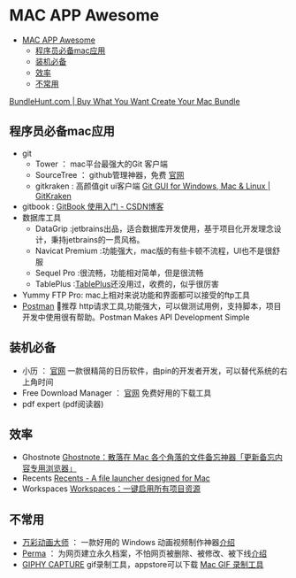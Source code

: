 # MAC APP Awesome

- [MAC APP Awesome](#mac-app-awesome)
  - [程序员必备mac应用](#程序员必备mac应用)
  - [装机必备](#装机必备)
  - [效率](#效率)
  - [不常用](#不常用)

[BundleHunt.com | Buy What You Want Create Your Mac Bundle](https://bundlehunt.com/)

## 程序员必备mac应用

- git
  - Tower ： mac平台最强大的Git 客户端
  - SourceTree ： github管理神器，免费 [官网](https://www.sourcetreeapp.com/)
  - gitkraken : 高颜值git ui客户端 [Git GUI for Windows, Mac & Linux | GitKraken](https://www.gitkraken.com/)
- gitbook : [GitBook 使用入门 - CSDN博客](http://blog.csdn.net/wirelessqa/article/details/72616471)
- 数据库工具
  - DataGrip :jetbrains出品，适合数据库开发使用，基于项目化开发理念设计，秉持jetbrains的一贯风格。
  - Navicat Premium :功能强大，mac版的有些卡顿不流程，UI也不是很舒服
  - Sequel Pro :很流畅，功能相对简单，但是很流畅
  - TablePlus :[TablePlus](https://tableplus.io/)还没用过，收费的，似乎很厉害
- Yummy FTP Pro: mac上相对来说功能和界面都可以接受的ftp工具
- [Postman](https://www.getpostman.com/apps) 推荐 http请求工具,功能强大，可以做测试用例，支持脚本，项目开发中使用很有帮助。Postman Makes API Development Simple

## 装机必备

- 小历 ：  [官网](http://ioszen.com/tinycal) 一款很精简的日历软件，由pin的开发者开发，可以替代系统的右上角时间
- Free Download Manager  ：   [官网](https://www.freedownloadmanager.org/) 免费好用的下载工具
- pdf expert (pdf阅读器)

## 效率

- Ghostnote [Ghostnote：散落在 Mac 各个角落的文件备忘神器「更新备忘内容专用浏览器」](https://www.waerfa.com/ghostnote)
- Recents [Recents - A file launcher designed for Mac](http://recentsapp.com/)
- Workspaces [Workspaces：一键启用所有项目资源](https://www.waerfa.com/workspaces-review)

## 不常用

- [万彩动画大师](http://www.animiz.cn/)  ：  一款好用的 Windows 动画视频制作神器[介绍](http://www.appinn.com/animiz-limit-code/)
- [Perma](https://perma.cc/)  ： 为网页建立永久档案，不怕网页被删除、被修改、被下线[介绍](http://www.appinn.com/perma-cc/)
- [GIPHY CAPTURE](https://giphy.com/apps/giphycapture) gif录制工具，appstore可以下载 [Mac GIF 录制工具](http://www.ifanr.com/app/653286)